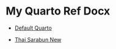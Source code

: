 # My Quarto Ref Docx

-   [Default Quarto](ref/default-reference-doc.docx)

-   [Thai Sarabun New](ref/th-sarabun-new-ref.docx)
